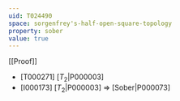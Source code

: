 ```yaml
---
uid: T024490
space: sorgenfrey's-half-open-square-topology
property: sober
value: true
---
```

[[Proof]]

* [T000271] [$T_2$|P000003]
* [I000173] [$T_2$|P000003] => [Sober|P000073]

